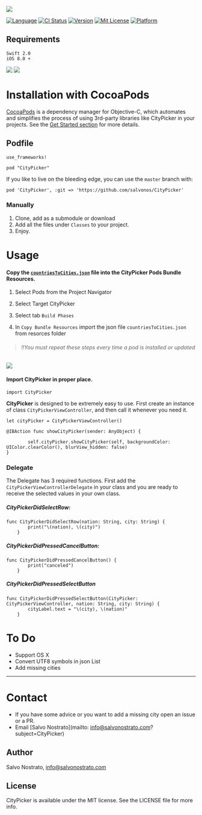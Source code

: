 ![](http://livectlab.com/git/CityPicker/head.png)

[![Language](https://img.shields.io/badge/Language-%20Swift%202.0%20-orange.svg)](http://cocoapods.org/pods/CityPicker)
[![CI Status](http://img.shields.io/travis/salvonos/CityPicker.svg?style=flat)](https://travis-ci.org/salvonos/CityPicker)
[![Version](https://img.shields.io/cocoapods/v/CityPicker.svg?style=flat)](http://cocoapods.org/pods/CityPicker)
[![Mit License](https://img.shields.io/github/license/mashape/apistatus.svg)](http://cocoapods.org/pods/CityPicker)
[![Platform](https://img.shields.io/cocoapods/p/CityPicker.svg?style=flat)](http://cocoapods.org/pods/CityPicker)

## Requirements
```
Swift 2.0
iOS 8.0 +
```
![](http://livectlab.com/git/CityPicker/citypicker.gif)
![](http://livectlab.com/git/CityPicker/citypicker2.gif)

# Installation with CocoaPods

[CocoaPods](https://cocoapods.org/) is a dependency manager for Objective-C, which automates and simplifies the process of using 3rd-party libraries like CityPicker in your projects. See the [Get Started section](https://cocoapods.org/#get_started) for more details.

## Podfile

```
use_frameworks!

pod "CityPicker"
```

If you like to live on the bleeding edge, you can use the `master` branch with:

```
pod 'CityPicker', :git => 'https://github.com/salvonos/CityPicker'
```

### Manually

1. Clone, add as a submodule or download
2. Add all the files under `Classes` to your project.
3. Enjoy.

# Usage

#### Copy the [``` countriesToCities.json ```](https://github.com/David-Haim/CountriesToCitiesJSON) file into the CityPicker Pods Bundle Resources.

1) Select Pods from the Project Navigator

2) Select Target CityPicker 

3) Select tab `` Build Phases `` 

4) In ` Copy Bundle Resources ` import the json file ``` countriesToCities.json ``` from resorces folder

> ###### !!You must repeat these steps every time a pod is installed or updated
![](http://livectlab.com/git/CityPicker/bundle.png)
---

#### Import CityPicker in proper place.

```
import CityPicker
```

**CityPicker** is designed to be extremely easy to use. First create an instance of class `CityPickerViewController`, and then call it whenever you need it.

```
let cityPicker = CityPickerViewController()
```

```
@IBAction func showCityPicker(sender: AnyObject) {
        
        self.cityPicker.showCityPicker(self, backgroundColor: UIColor.clearColor(), blurView_hidden: false)
}
```

### Delegate ###

The Delegate has 3 required functions. First add the `CityPickerViewControllerDelegate` in your class and you are ready to receive the selected values in your own class.

##### CityPickerDidSelectRow:

```
func CityPickerDidSelectRow(nation: String, city: String) {
        print("\(nation), \(city)")
    }
```

##### CityPickerDidPressedCancelButton:

```
func CityPickerDidPressedCancelButton() {
        print("canceled")
    }
```

##### CityPickerDidPressedSelectButton

```
func CityPickerDidPressedSelectButton(CityPicker: CityPickerViewController, nation: String, city: String) {
        cityLabel.text = "\(city), \(nation)"
    }
```

# To Do

* Support OS X
* Convert UTF8 symbols in json List
* Add missing cities
----

# Contact

* If you have some advice or you want to add a missing city open an issue or a PR.
* Email [Salvo Nostrato](mailto: info@salvonostrato.com?subject=CityPicker)

## Author

Salvo Nostrato, info@salvonostrato.com

## License

CityPicker is available under the MIT license. See the LICENSE file for more info.

